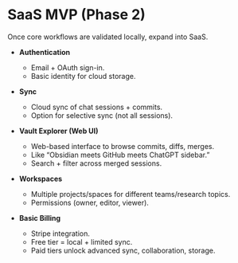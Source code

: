 # SaaS MVP (Phase 2)

Once core workflows are validated locally, expand into SaaS.

- **Authentication**

  - Email + OAuth sign-in.
  - Basic identity for cloud storage.

- **Sync**

  - Cloud sync of chat sessions + commits.
  - Option for selective sync (not all sessions).

- **Vault Explorer (Web UI)**

  - Web-based interface to browse commits, diffs, merges.
  - Like “Obsidian meets GitHub meets ChatGPT sidebar.”
  - Search + filter across merged sessions.

- **Workspaces**

  - Multiple projects/spaces for different teams/research topics.
  - Permissions (owner, editor, viewer).

- **Basic Billing**

  - Stripe integration.
  - Free tier = local + limited sync.
  - Paid tiers unlock advanced sync, collaboration, storage.
